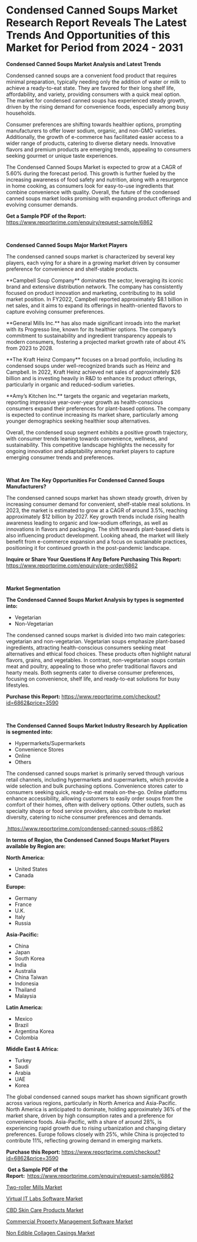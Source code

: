 <p><h1>Condensed Canned Soups Market Research Report Reveals The Latest Trends And Opportunities of this Market for Period from 2024 - 2031</h1></p><p><strong>Condensed Canned Soups Market Analysis and Latest Trends</strong></p>
<p><p>Condensed canned soups are a convenient food product that requires minimal preparation, typically needing only the addition of water or milk to achieve a ready-to-eat state. They are favored for their long shelf life, affordability, and variety, providing consumers with a quick meal option. The market for condensed canned soups has experienced steady growth, driven by the rising demand for convenience foods, especially among busy households. </p><p>Consumer preferences are shifting towards healthier options, prompting manufacturers to offer lower sodium, organic, and non-GMO varieties. Additionally, the growth of e-commerce has facilitated easier access to a wider range of products, catering to diverse dietary needs. Innovative flavors and premium products are emerging trends, appealing to consumers seeking gourmet or unique taste experiences.</p><p>The Condensed Canned Soups Market is expected to grow at a CAGR of 5.60% during the forecast period. This growth is further fueled by the increasing awareness of food safety and nutrition, along with a resurgence in home cooking, as consumers look for easy-to-use ingredients that combine convenience with quality. Overall, the future of the condensed canned soups market looks promising with expanding product offerings and evolving consumer demands.</p></p>
<p><strong>Get a Sample PDF of the Report:&nbsp;</strong> <a href="https://www.reportprime.com/enquiry/request-sample/6862">https://www.reportprime.com/enquiry/request-sample/6862</a></p>
<p>&nbsp;</p>
<p><strong>Condensed Canned Soups Major Market Players</strong></p>
<p><p>The condensed canned soups market is characterized by several key players, each vying for a share in a growing market driven by consumer preference for convenience and shelf-stable products. </p><p>**Campbell Soup Company** dominates the sector, leveraging its iconic brand and extensive distribution network. The company has consistently focused on product innovation and marketing, contributing to its solid market position. In FY2022, Campbell reported approximately $8.1 billion in net sales, and it aims to expand its offerings in health-oriented flavors to capture evolving consumer preferences.</p><p>**General Mills Inc.** has also made significant inroads into the market with its Progresso line, known for its healthier options. The company’s commitment to sustainability and ingredient transparency appeals to modern consumers, fostering a projected market growth rate of about 4% from 2023 to 2028. </p><p>**The Kraft Heinz Company** focuses on a broad portfolio, including its condensed soups under well-recognized brands such as Heinz and Campbell. In 2022, Kraft Heinz achieved net sales of approximately $26 billion and is investing heavily in R&D to enhance its product offerings, particularly in organic and reduced-sodium varieties.</p><p>**Amy’s Kitchen Inc.** targets the organic and vegetarian markets, reporting impressive year-over-year growth as health-conscious consumers expand their preferences for plant-based options. The company is expected to continue increasing its market share, particularly among younger demographics seeking healthier soup alternatives.</p><p>Overall, the condensed soup segment exhibits a positive growth trajectory, with consumer trends leaning towards convenience, wellness, and sustainability. This competitive landscape highlights the necessity for ongoing innovation and adaptability among market players to capture emerging consumer trends and preferences.</p></p>
<p>&nbsp;</p>
<p><strong>What Are The Key Opportunities For Condensed Canned Soups Manufacturers?</strong></p>
<p><p>The condensed canned soups market has shown steady growth, driven by increasing consumer demand for convenient, shelf-stable meal solutions. In 2023, the market is estimated to grow at a CAGR of around 3.5%, reaching approximately $12 billion by 2027. Key growth trends include rising health awareness leading to organic and low-sodium offerings, as well as innovations in flavors and packaging. The shift towards plant-based diets is also influencing product development. Looking ahead, the market will likely benefit from e-commerce expansion and a focus on sustainable practices, positioning it for continued growth in the post-pandemic landscape.</p></p>
<p><strong>Inquire or Share Your Questions If Any Before Purchasing This Report:</strong> <a href="https://www.reportprime.com/enquiry/pre-order/6862">https://www.reportprime.com/enquiry/pre-order/6862</a></p>
<p>&nbsp;</p>
<p><strong>Market Segmentation</strong></p>
<p><strong>The Condensed Canned Soups Market Analysis by types is segmented into:</strong></p>
<p><ul><li>Vegetarian</li><li>Non-Vegetarian</li></ul></p>
<p><p>The condensed canned soups market is divided into two main categories: vegetarian and non-vegetarian. Vegetarian soups emphasize plant-based ingredients, attracting health-conscious consumers seeking meat alternatives and ethical food choices. These products often highlight natural flavors, grains, and vegetables. In contrast, non-vegetarian soups contain meat and poultry, appealing to those who prefer traditional flavors and hearty meals. Both segments cater to diverse consumer preferences, focusing on convenience, shelf life, and ready-to-eat solutions for busy lifestyles.</p></p>
<p><strong>Purchase this Report:&nbsp;</strong><a href="https://www.reportprime.com/checkout?id=6862&price=3590">https://www.reportprime.com/checkout?id=6862&price=3590</a></p>
<p>&nbsp;</p>
<p><strong>The Condensed Canned Soups Market Industry Research by Application is segmented into:</strong></p>
<p><ul><li>Hypermarkets/Supermarkets</li><li>Convenience Stores</li><li>Online</li><li>Others</li></ul></p>
<p><p>The condensed canned soups market is primarily served through various retail channels, including hypermarkets and supermarkets, which provide a wide selection and bulk purchasing options. Convenience stores cater to consumers seeking quick, ready-to-eat meals on-the-go. Online platforms enhance accessibility, allowing customers to easily order soups from the comfort of their homes, often with delivery options. Other outlets, such as specialty shops or food service providers, also contribute to market diversity, catering to niche consumer preferences and demands.</p></p>
<p><a href="https://www.reportprime.com/condensed-canned-soups-r6862">&nbsp;https://www.reportprime.com/condensed-canned-soups-r6862</a></p>
<p><strong>In terms of Region, the Condensed Canned Soups Market Players available by Region are:</strong></p>
<p>
    <p> <strong> North America: </strong>
        <ul>
            <li>United States</li>
            <li>Canada</li>
        </ul>
        </p> 
    <p> <strong> Europe: </strong>
        <ul>
            <li>Germany</li>
            <li>France</li>
            <li>U.K.</li>
            <li>Italy</li>
            <li>Russia</li>
        </ul>
        </p> 
    <p> <strong> Asia-Pacific: </strong>
        <ul>
            <li>China</li>
            <li>Japan</li>
            <li>South Korea</li>
            <li>India</li>
            <li>Australia</li>
            <li>China Taiwan</li>
            <li>Indonesia</li>
            <li>Thailand</li>
            <li>Malaysia</li>
        </ul>
        </p> 
    <p> <strong> Latin America: </strong>
        <ul>
            <li>Mexico</li>
            <li>Brazil</li>
            <li>Argentina Korea</li>
            <li>Colombia</li>
        </ul>
        </p> 
    <p> <strong> Middle East & Africa: </strong>
        <ul>
            <li>Turkey</li>
            <li>Saudi</li>
            <li>Arabia</li>
            <li>UAE</li>
            <li>Korea</li>
        </ul>
    </p>
    </p>
<p><p>The global condensed canned soups market has shown significant growth across various regions, particularly in North America and Asia-Pacific. North America is anticipated to dominate, holding approximately 36% of the market share, driven by high consumption rates and a preference for convenience foods. Asia-Pacific, with a share of around 28%, is experiencing rapid growth due to rising urbanization and changing dietary preferences. Europe follows closely with 25%, while China is projected to contribute 11%, reflecting growing demand in emerging markets.</p></p>
<p><strong>Purchase this Report: </strong><a href="https://www.reportprime.com/checkout?id=6862&price=3590">https://www.reportprime.com/checkout?id=6862&price=3590</a></p>
<p>&nbsp;<strong>Get a Sample PDF of the Report:&nbsp;&nbsp;</strong><a href="https://www.reportprime.com/enquiry/request-sample/6862">https://www.reportprime.com/enquiry/request-sample/6862</a></p>
<p><strong></strong></p>
<p><p><a href="https://issuu.com/reportprime-2/docs/two-roller-mills-market-size-2030.p_e3275310a92ac0">Two-roller Mills Market</a></p><p><a href="https://medium.com/@justin.wright5348/how-are-regions-adapting-to-the-virtual-it-labs-software-market-f2e7dcbf7331">Virtual IT Labs Software Market</a></p><p><a href="https://www.linkedin.com/pulse/future-insights-cbd-skin-care-products-market-trends-zom1c?trackingId=5pcW9MdYRbKbMQ5CrC58Dw%3D%3D">CBD Skin Care Products Market</a></p><p><a href="https://medium.com/@justin.wright5348/mapping-the-commercial-property-management-software-market-trends-challenges-and-breakthroughs-084c34579ba9">Commercial Property Management Software Market</a></p><p><a href="https://github.com/SamiaHussain82/Market-Research-Report-List-1/blob/main/non-edible-collagen-casings-market.md">Non Edible Collagen Casings Market</a></p></p>